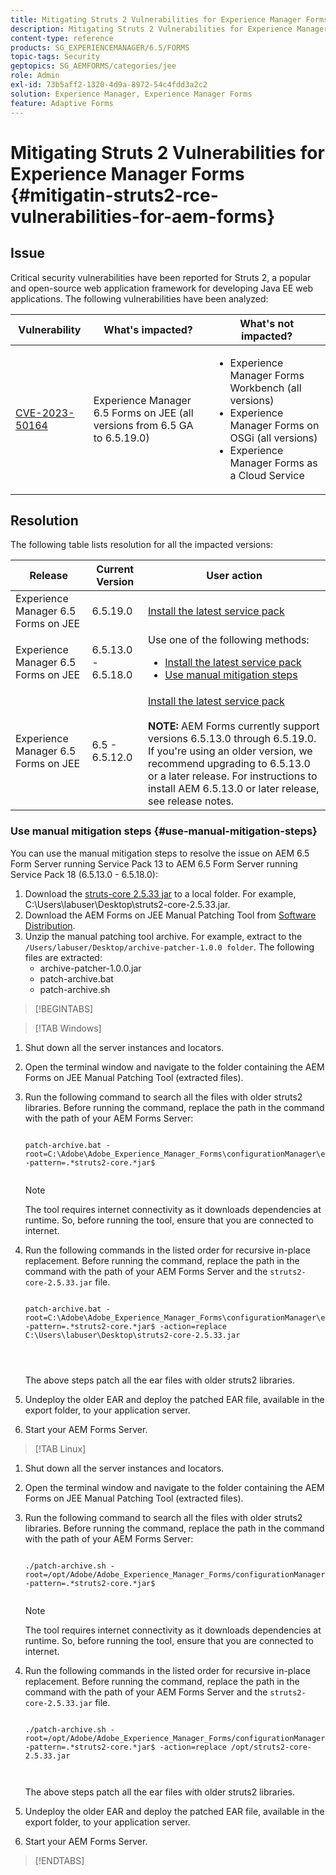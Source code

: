 ```yaml
---
title: Mitigating Struts 2 Vulnerabilities for Experience Manager Forms on JEE
description: Mitigating Struts 2 Vulnerabilities for Experience Manager Forms on JEE
content-type: reference
products: SG_EXPERIENCEMANAGER/6.5/FORMS
topic-tags: Security
geptopics: SG_AEMFORMS/categories/jee
role: Admin
exl-id: 73b5aff2-1320-4d9a-8972-54c4fdd3a2c2
solution: Experience Manager, Experience Manager Forms
feature: Adaptive Forms
---
```

# Mitigating Struts 2 Vulnerabilities for Experience Manager Forms {#mitigatin-struts2-rce-vulnerabilities-for-aem-forms}

## Issue

Critical security vulnerabilities have been reported for Struts 2, a popular and open-source web application framework for developing Java EE web applications. The following vulnerabilities have been analyzed:

| Vulnerability  | What's impacted?  | What's not impacted?  |
|---|---|---|
| [CVE-2023-50164](https://cve.mitre.org/cgi-bin/cvename.cgi?name=2023-50164)  | Experience Manager 6.5 Forms on JEE (all versions from 6.5 GA to 6.5.19.0)  | <ul><li> Experience Manager Forms Workbench (all versions)</li> <li> Experience Manager Forms on OSGi (all versions) </li> <li> Experience Manager Forms as a Cloud Service </li> <ul>|

## Resolution

The following table lists resolution for all the impacted versions: 

| Release  | Current Version  | User action  |
|---|---|---|
| Experience Manager 6.5 Forms on JEE  |  6.5.19.0 | [Install the latest service pack](https://experienceleague.adobe.com/docs/experience-manager-65/release-notes/aem-forms-current-service-pack-installation-instructions.html?lang=en) |
| Experience Manager 6.5 Forms on JEE  |  6.5.13.0 - 6.5.18.0| Use one of the following methods: <ul><li>  <a href="https://experienceleague.adobe.com/docs/experience-manager-65/release-notes/aem-forms-current-service-pack-installation-instructions.html?lang=en"> Install the latest service pack </a> </li> <li> <a href ="#use-manual-mitigation-steps"> Use manual mitigation steps </a> |
| Experience Manager 6.5 Forms on JEE  |  6.5 - 6.5.12.0 | [Install the latest service pack](https://experienceleague.adobe.com/docs/experience-manager-65/release-notes/aem-forms-current-service-pack-installation-instructions.html?lang=en)  </br> </br> **NOTE:** AEM Forms currently support versions 6.5.13.0 through 6.5.19.0. If you're using an older version, we recommend upgrading to 6.5.13.0 or a later release. For instructions to install AEM 6.5.13.0 or later release, see release notes.|

### Use manual mitigation steps {#use-manual-mitigation-steps}

You can use the manual mitigation steps to resolve the issue on AEM 6.5 Form Server running Service Pack 13 to AEM 6.5 Form Server running Service Pack 18 (6.5.13.0 - 6.5.18.0):

1. Download the [struts-core 2.5.33 jar](https://repo1.maven.org/maven2/org/apache/struts/struts2-core/2.5.33/struts2-core-2.5.33.jar) to a local folder. For example, C:\Users\labuser\Desktop\struts2-core-2.5.33.jar.  
1. Download the AEM Forms on JEE Manual Patching Tool from [Software Distribution](https://experience.adobe.com/#/downloads/content/software-distribution/en/aem.html?package=/content/software-distribution/en/details.html/content/dam/aem/public/adobe/packages/cq650/servicepack/fd/patch_utility/archive-patcher-1.0.0.zip).
1. Unzip the manual patching tool archive. For example, extract to the `/Users/labuser/Desktop/archive-patcher-1.0.0 folder`. The following files are extracted:
    * archive-patcher-1.0.0.jar
    * patch-archive.bat
    * patch-archive.sh
    
>[!BEGINTABS]

>[!TAB Windows]

1. Shut down all the server instances and locators.

1. Open the terminal window and navigate to the folder containing the AEM Forms on JEE Manual Patching Tool  (extracted files).

1. Run the following command to search all the files with older struts2 libraries. Before running the command, replace the path in the command with the path of your AEM Forms Server:


    ```

    patch-archive.bat -root=C:\Adobe\Adobe_Experience_Manager_Forms\configurationManager\export -pattern=.*struts2-core.*jar$


    ``` 

    >[!NOTE]
    >
    >
    >The tool requires internet connectivity as it downloads dependencies at runtime. So, before running the tool, ensure that you are connected to internet. 

1. Run the following commands in the listed order for recursive in-place replacement. Before running the command, replace the path in the command with the path of your AEM Forms Server and the `struts2-core-2.5.33.jar` file.



    ```
        
    patch-archive.bat -root=C:\Adobe\Adobe_Experience_Manager_Forms\configurationManager\export -pattern=.*struts2-core.*jar$ -action=replace C:\Users\labuser\Desktop\struts2-core-2.5.33.jar

     
        
    ```
    
    The above steps patch all the ear files with older struts2 libraries. 

1. Undeploy the older EAR and deploy the patched EAR file, available in the export folder, to your application server.

1. Start your AEM Forms Server. 

>[!TAB Linux]

1. Shut down all the server instances and locators.

1. Open the terminal window and navigate to the folder containing the AEM Forms on JEE Manual Patching Tool  (extracted files).

1. Run the following command to search all the files with older struts2 libraries. Before running the command, replace the path in the command with the path of your AEM Forms Server:


    ```

    ./patch-archive.sh -root=/opt/Adobe/Adobe_Experience_Manager_Forms/configurationManager/export/ -pattern=.*struts2-core.*jar$


    ``` 

    >[!NOTE]
    >
    >
    >The tool requires internet connectivity as it downloads dependencies at runtime. So, before running the tool, ensure that you are connected to internet. 

1. Run the following commands in the listed order for recursive in-place replacement. Before running the command, replace the path in the command with the path of your AEM Forms Server and the `struts2-core-2.5.33.jar` file.



    ```
        
    ./patch-archive.sh -root=/opt/Adobe/Adobe_Experience_Manager_Forms/configurationManager/export/ -pattern=.*struts2-core.*jar$ -action=replace /opt/struts2-core-2.5.33.jar

        
    ```
    
    The above steps patch all the ear files with older struts2 libraries. 

1. Undeploy the older EAR and deploy the patched EAR file, available in the export folder, to your application server.

1. Start your AEM Forms Server. 

>[!ENDTABS]




<!-- 
### Manual patching tool 


>[!BEGINTABS]

>[!TAB Windows]

    ```
    
    patch-archive.bat [-root=dir-or-file] [-pattern=regex] [-action=list(default)|delete|replace <replacement-file>]

    ```

* **dir-or-file**: Specifies path of directory containing multiple archives to patch. The default path for AEM Forms on JEE is <>. 
* **regex**: Specifies regular expression identifying a file or an archive entry to patch. It is tested against each file's or archive entry's absolute path. For example, the pattern `.*struts2-core-2.5.30.jar$` search for all the lines that end with the exact string `struts2-core-2.5.30.jar`.
* **list**: Lists the matched files or archive entries. It recursively searches for and reports all instances of the supplied pattern matched in any entry present in any archive file (zip/jar/war/ear) inside the supplied root directory. No changes are made to any file. It is the default action of the tool, when no action is specified.
* **delete**: Deletes the matched files or archive entries. If the matched entity is an archive, deletion happens before traversing it. This prevents any potentially matching entries inside it from being reported.  
* **replace**: Substitutes the matched files or archive entries with the supplied replacement. If the matched entity is an archive, replacement happens before traversing it. This prevents any potentially matching entries inside it from being reported.

>[!TAB macOS]

    ```
    
    patch-archive.sh [-root=dir-or-file] [-pattern=regex] [-action=list(default)|delete|replace <replacement-file>]

    ```

* **dir-or-file**: Specifies path of directory containing multiple archives to patch. The default path for AEM Forms on JEE is <>. 
* **regex**: Specifies regular expression identifying a file or an archive entry to patch. It is tested against each file's or archive entry's absolute path. For example, the pattern `.*struts2-core-2.5.30.jar$` search for all the lines that end with the exact string `struts2-core-2.5.30.jar`.
* **list**: Lists the matched files or archive entries. It recursively searches for and reports all instances of the supplied pattern matched in any entry present in any archive file (zip/jar/war/ear) inside the supplied root directory. No changes are made to any file. It is the default action of the tool, when no action is specified.
* **delete**: Deletes the matched files or archive entries. If the matched entity is an archive, deletion happens before traversing it. This prevents any potentially matching entries inside it from being reported.  
* **replace**: Substitutes the matched files or archive entries with the supplied replacement. If the matched entity is an archive, replacement happens before traversing it. This prevents any potentially matching entries inside it from being reported.  

>[!TAB Linux]

    ```
    
    patch-archive.sh [-root=dir-or-file] [-pattern=regex] [-action=list(default)|delete|replace <replacement-file>]

    ```

* **dir-or-file**: Specifies path of directory containing multiple archives to patch. The default path for AEM Forms on JEE is <>. 
* **regex**: Specifies regular expression identifying a file or an archive entry to patch. It is tested against each file's or archive entry's absolute path. For example, the pattern `.*struts2-core-2.5.30.jar$` search for all the lines that end with the exact string `struts2-core-2.5.30.jar`.
* **list**: Lists the matched files or archive entries. It recursively searches for and reports all instances of the supplied pattern matched in any entry present in any archive file (zip/jar/war/ear) inside the supplied root directory. No changes are made to any file. It is the default action of the tool, when no action is specified.
* **delete**: Deletes the matched files or archive entries. If the matched entity is an archive, deletion happens before traversing it. This prevents any potentially matching entries inside it from being reported.  
* **replace**: Substitutes the matched files or archive entries with the supplied replacement. If the matched entity is an archive, replacement happens before traversing it. This prevents any potentially matching entries inside it from being reported.  



>[!ENDTABS]









-->
